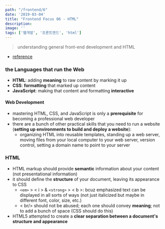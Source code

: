 ```yaml
---
path: "/frontend/6"
date: '2019-03-04'
title: "Frontend Focus 06 - HTML"
description: 
image: ''
tags: ['웹개발', '프론트엔드', 'html']
---
```

> understanding general front-end development and HTML

- [reference](https://internetingishard.com/)

### the Languages that run the Web
- __HTML__: adding __meaning__ to raw content by marking it up
- __CSS__: __formatting__ that marked up content
- __JavaScript__: making that content and formatting __interactive__

#### Web Development
- mastering HTML, CSS, and JavaScript is only a __prerequisite__ for becoming a professional web developer
- there are a bunch of other practical skills that you need to run a website (__setting up environments to build and deploy a website__):
    - organizing HTML into reusable templates, standing up a web server, moving files from your local computer to your web server, version control, setting a domain name to point to your server

### HTML
- HTML markup should provide __semantic__ information about your content (not presentational information)
- it should define the __structure__ of your document, leaving its appearance to CSS
    - `<em>` > < i > & `<strong>` > < b >: bcuz emphasized text can be displayed in all sorts of ways (not just italicized but maybe in different font, color, size, etc.)
    - < br/> should not be abused; each one should convey __meaning__; not to add a bunch of space (CSS should do this)
- HTML5 attempted to create a __clear separation between a document's structure and appearance__


